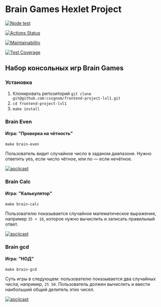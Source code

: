 # Brain Games Hexlet Project

[![Node test](https://github.com/cssgnom/frontend-project-lvl1/actions/workflows/test.yml/badge.svg)](https://github.com/cssgnom/frontend-project-lvl1/actions/workflows/test.yml)

[![Actions Status](https://github.com/cssgnom/frontend-project-lvl1/workflows/hexlet-check/badge.svg)](https://github.com/cssgnom/frontend-project-lvl1/actions)

[![Maintainability](https://api.codeclimate.com/v1/badges/a99a88d28ad37a79dbf6/maintainability)](https://codeclimate.com/github/codeclimate/codeclimate/maintainability)

[![Test Coverage](https://api.codeclimate.com/v1/badges/a99a88d28ad37a79dbf6/test_coverage)](https://codeclimate.com/github/codeclimate/codeclimate/test_coverage)

## Набор консольных игр Brain Games

### Установка

1. Клонировать репозиторий `git clone git@github.com:cssgnom/frontend-project-lvl1.git`
2. `cd frontend-project-lvl1`
3. `make install`

### Brain Even

#### Игра: "Проверка на чётность"

`make brain-even`

Пользователь видит случайное число в заданом диапазоне. Нужно ответить yes, если число чётное, или no — если нечётное.

[![asciicast](https://asciinema.org/a/SevoxeVmPD3Nr2R0TQI9bOYr3.svg)](https://asciinema.org/a/SevoxeVmPD3Nr2R0TQI9bOYr3)

### Brain Calc

#### Игра: "Калькулятор"

`make brain-calc`

Пользователю показывается случайное математическое выражение, например `35 + 16`, которое нужно вычислить и записать правильный ответ.

[![asciicast](https://asciinema.org/a/cVs6UsNrrrGCGbn3JgymUDQFC.svg)](https://asciinema.org/a/cVs6UsNrrrGCGbn3JgymUDQFC)

### Brain gcd

#### Игра: "НОД"

`make brain-gcd`

Суть игры в следующем: пользователю показывается два случайных числа, например, `25 50`. Пользователь должен вычислить и ввести наибольший общий делитель этих чисел.

[![asciicast](https://asciinema.org/a/Fxr2knyx3b2wWj4yhMuWBHgx2.svg)](https://asciinema.org/a/Fxr2knyx3b2wWj4yhMuWBHgx2)
